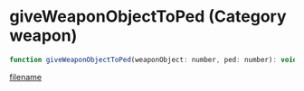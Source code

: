 # giveWeaponObjectToPed (Category weapon)

```js
function giveWeaponObjectToPed(weaponObject: number, ped: number): void
```

[filename](giveWeaponObjectToPed_m.md ':include')